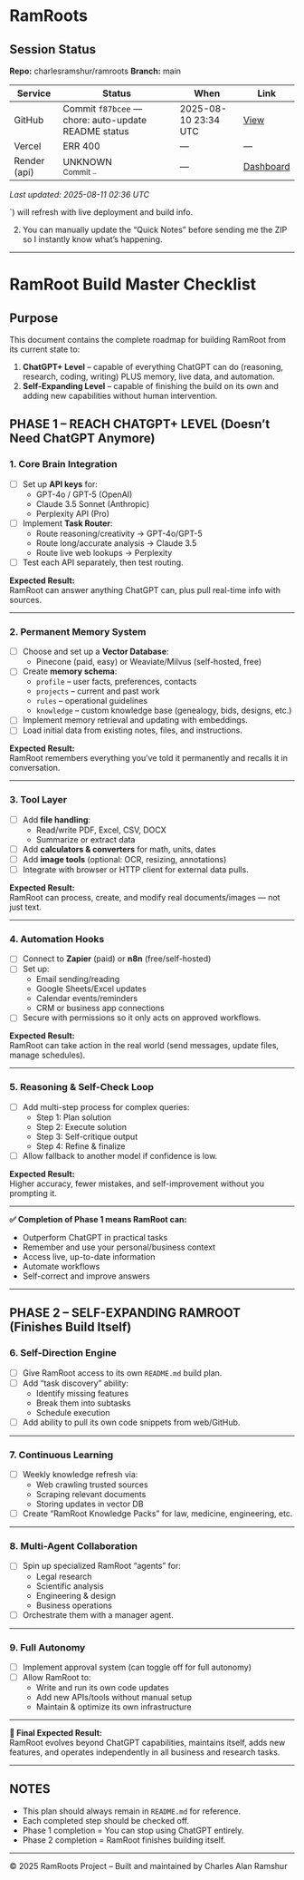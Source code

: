 # RamRoots

## Session Status
<!-- STATUS-START -->
**Repo:** charlesramshur/ramroots
**Branch:** main

| Service | Status | When | Link |
|---|---|---|---|
| GitHub | Commit `f87bcee` — chore: auto-update README status | 2025-08-10 23:34 UTC | [View](https://github.com/charlesramshur/ramroots/commit/f87bceea556c290ff1c72bf16029cc79e6a3e06b) |
| Vercel | ERR 400 | — | — |
| Render (api) | UNKNOWN<br/><sub>Commit `—`</sub> | — | [Dashboard](https://dashboard.render.com/services/srv-d2b7c5fdiees73eg25d0) |

_Last updated: 2025-08-11 02:36 UTC_

<!-- STATUS-END -->`) will refresh with live deployment and build info.
2. You can manually update the “Quick Notes” before sending me the ZIP so I instantly know what’s happening.
---

# RamRoot Build Master Checklist

## Purpose
This document contains the complete roadmap for building RamRoot from its current state to:
1. **ChatGPT+ Level** – capable of everything ChatGPT can do (reasoning, research, coding, writing) PLUS memory, live data, and automation.  
2. **Self-Expanding Level** – capable of finishing the build on its own and adding new capabilities without human intervention.

## PHASE 1 – REACH CHATGPT+ LEVEL (Doesn’t Need ChatGPT Anymore)

### 1. Core Brain Integration
- [ ] Set up **API keys** for:
  - GPT-4o / GPT-5 (OpenAI)
  - Claude 3.5 Sonnet (Anthropic)
  - Perplexity API (Pro)
- [ ] Implement **Task Router**:
  - Route reasoning/creativity → GPT-4o/GPT-5
  - Route long/accurate analysis → Claude 3.5
  - Route live web lookups → Perplexity
- [ ] Test each API separately, then test routing.

**Expected Result:**  
RamRoot can answer anything ChatGPT can, plus pull real-time info with sources.

---

### 2. Permanent Memory System
- [ ] Choose and set up a **Vector Database**:
  - Pinecone (paid, easy) or Weaviate/Milvus (self-hosted, free)
- [ ] Create **memory schema**:
  - `profile` – user facts, preferences, contacts
  - `projects` – current and past work
  - `rules` – operational guidelines
  - `knowledge` – custom knowledge base (genealogy, bids, designs, etc.)
- [ ] Implement memory retrieval and updating with embeddings.
- [ ] Load initial data from existing notes, files, and instructions.

**Expected Result:**  
RamRoot remembers everything you’ve told it permanently and recalls it in conversation.

---

### 3. Tool Layer
- [ ] Add **file handling**:
  - Read/write PDF, Excel, CSV, DOCX
  - Summarize or extract data
- [ ] Add **calculators & converters** for math, units, dates
- [ ] Add **image tools** (optional: OCR, resizing, annotations)
- [ ] Integrate with browser or HTTP client for external data pulls.

**Expected Result:**  
RamRoot can process, create, and modify real documents/images — not just text.

---

### 4. Automation Hooks
- [ ] Connect to **Zapier** (paid) or **n8n** (free/self-hosted)
- [ ] Set up:
  - Email sending/reading
  - Google Sheets/Excel updates
  - Calendar events/reminders
  - CRM or business app connections
- [ ] Secure with permissions so it only acts on approved workflows.

**Expected Result:**  
RamRoot can take action in the real world (send messages, update files, manage schedules).

---

### 5. Reasoning & Self-Check Loop
- [ ] Add multi-step process for complex queries:
  - Step 1: Plan solution
  - Step 2: Execute solution
  - Step 3: Self-critique output
  - Step 4: Refine & finalize
- [ ] Allow fallback to another model if confidence is low.

**Expected Result:**  
Higher accuracy, fewer mistakes, and self-improvement without you prompting it.

---

**✅ Completion of Phase 1 means RamRoot can:**
- Outperform ChatGPT in practical tasks
- Remember and use your personal/business context
- Access live, up-to-date information
- Automate workflows
- Self-correct and improve answers

---

## PHASE 2 – SELF-EXPANDING RAMROOT (Finishes Build Itself)

### 6. Self-Direction Engine
- [ ] Give RamRoot access to its own `README.md` build plan.
- [ ] Add “task discovery” ability:
  - Identify missing features
  - Break them into subtasks
  - Schedule execution
- [ ] Add ability to pull its own code snippets from web/GitHub.

---

### 7. Continuous Learning
- [ ] Weekly knowledge refresh via:
  - Web crawling trusted sources
  - Scraping relevant documents
  - Storing updates in vector DB
- [ ] Create “RamRoot Knowledge Packs” for law, medicine, engineering, etc.

---

### 8. Multi-Agent Collaboration
- [ ] Spin up specialized RamRoot “agents” for:
  - Legal research
  - Scientific analysis
  - Engineering & design
  - Business operations
- [ ] Orchestrate them with a manager agent.

---

### 9. Full Autonomy
- [ ] Implement approval system (can toggle off for full autonomy)
- [ ] Allow RamRoot to:
  - Write and run its own code updates
  - Add new APIs/tools without manual setup
  - Maintain & optimize its own infrastructure

---

**🚀 Final Expected Result:**  
RamRoot evolves beyond ChatGPT capabilities, maintains itself, adds new features, and operates independently in all business and research tasks.

---

## NOTES
- This plan should always remain in `README.md` for reference.
- Each completed step should be checked off.
- Phase 1 completion = You can stop using ChatGPT entirely.
- Phase 2 completion = RamRoot finishes building itself.

---

© 2025 RamRoots Project – Built and maintained by Charles Alan Ramshur
